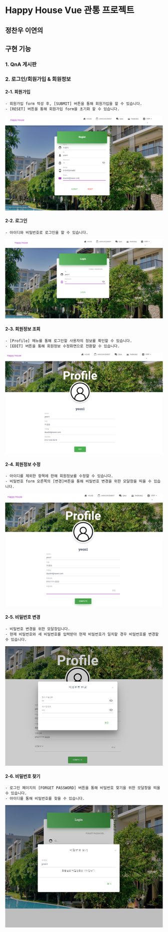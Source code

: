 # Happy House Vue 관통 프로젝트

## 정찬우 이연의

## 구현 기능 

### 1. QnA 게시판

### 2. 로그인/회원가입 & 회원정보

#### 2-1. 회원가입
    - 회원가입 form 작성 후, [SUBMIT] 버튼을 통해 회원가입을 할 수 있습니다.
    - [RESET] 버튼을 통해 회원가입 form을 초기화 할 수 있습니다.
![회원가입](/img/2-0.png)

#### 2-2. 로그인
    - 아이디와 비밀번호로 로그인을 할 수 있습니다.
![로그인](/img/2-1.png)

#### 2-3. 회원정보 조회
    - [Profile] 메뉴를 통해 로그인할 사용자의 정보를 확인할 수 있습니다.
    - [EDIT] 버튼을 통해 회원정보 수정화면으로 전환할 수 있습니다.
![회원정보 조회](/img/2-2.png)

#### 2-4. 회원정보 수정
    - 아이디를 제외한 항목에 한해 회원정보를 수정할 수 있습니다.
    - 비밀번호 form 오른쪽의 [변경]버튼을 통해 비밀번호 변경을 위한 모달창을 띄울 수 있습니다.
![회원정보 수정](/img/2-3.png)

#### 2-5. 비밀번호 변경
    - 비밀번호 변경을 위한 모달창입니다.
    - 현재 비밀번호와 새 비밀번호를 입력받아 현재 비밀번호가 일치할 경우 비밀번호를 변경할 수 있습니다.
![비밀번호  변경](/img/2-4.png)

#### 2-6. 비밀번호 찾기
    - 로그인 페이지의 [FORGET PASSWORD] 버튼을 통해 비밀번호 찾기을 위한 모달창을 띄울 수 있습니다.
    - 아이디를 통해 비밀번호를 찾을 수 있습니다.
![비밀번호  찾기](/img/2-5.png)
